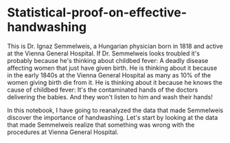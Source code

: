 # Statistical-proof-on-effective-handwashing








This is Dr. Ignaz Semmelweis, a Hungarian physician born in 1818 and active at the Vienna General Hospital. If Dr. Semmelweis looks troubled it's probably because he's thinking about childbed fever: A deadly disease affecting women that just have given birth. He is thinking about it because in the early 1840s at the Vienna General Hospital as many as 10% of the women giving birth die from it. He is thinking about it because he knows the cause of childbed fever: It's the contaminated hands of the doctors delivering the babies. And they won't listen to him and wash their hands!

In this notebook, I have going to reanalyzed the data that made Semmelweis discover the importance of handwashing. Let's start by looking at the data that made Semmelweis realize that something was wrong with the procedures at Vienna General Hospital.

